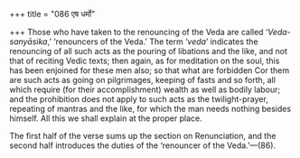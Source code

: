 +++
title = "086 एष धर्मो"

+++
Those who have taken to the renouncing of the Veda are called
‘*Veda-sanyāsika*,’ ‘renouncers of the Veda.’ The term ‘*veda*’
indicates the renouncing of all such acts as the pouring of libations
and the like, and not that of reciting Vedic texts; then again, as for
meditation on the soul, this has been enjoined for these men also; so
that what are forbidden Cor them are such acts as going on pilgrimages,
keeping of fasts and so forth, all which require (for their
accomplishment) wealth as well as bodily labour; and the prohibition
does not apply to such acts as the twilight-prayer, repeating of mantras
and the like, for which the man needs nothing besides himself. All this
we shall explain at the proper place.

The first half of the verse sums up the section on Renunciation, and the
second half introduces the duties of the ‘renouncer of the Veda.’—(86).


